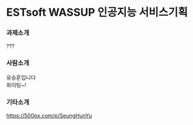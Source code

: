 # ESTsoft WASSUP 인공지능 서비스기획
    
     
### 과제소개   
???
    
     
### 사람소개  
유승훈입니다    
화이팅~!
    
     
### 기타소개   
https://500px.com/p/SeungHunYu
